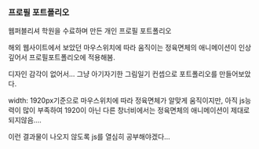### 프로필 포트폴리오 ###

웹퍼블리셔 학원을 수료하며 만든 개인 프로필 포트폴리오

해외 웹사이트에서 보았던 마우스위치에 따라 움직이는 정육면체의 애니메이션이 인상깊어서 프로필포트폴리오에 적용해봄.

디자인 감각이 없어서... 그냥 아기자기한 그림일기 컨셉으로 포트폴리오를 만들어보았다.

width: 1920px기준으로 마우스위치에 따라 정육면체가 알맞게 움직이지만, 아직 js능력이 많이 부족하여 1920이 아닌 다른 창너비에서는 정육면체의 애니메이션이 제대로 되지않음....

이런 결과물이 나오지 않도록 js를 열심히 공부해야겠다...